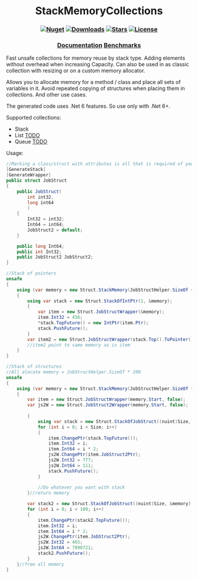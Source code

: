 <h1 align="center">
  <a>StackMemoryCollections</a>
</h1>

<h3 align="center">

  [![Nuget](https://img.shields.io/nuget/v/StackMemoryCollections?logo=StackMemoryCollections)](https://www.nuget.org/packages/StackMemoryCollections/)
  [![Downloads](https://img.shields.io/nuget/dt/StackMemoryCollections.svg)](https://www.nuget.org/packages/StackMemoryCollections/)
  [![Stars](https://img.shields.io/github/stars/SoftStoneDevelop/StackMemoryCollections?color=brightgreen)](https://github.com/SoftStoneDevelop/StackMemoryCollections/stargazers)
  [![License](https://img.shields.io/badge/license-MIT-blue.svg)](LICENSE)

</h3>

<h3 align="center">
  <a href="https://github.com/SoftStoneDevelop/StackMemoryCollections/blob/main/Documentation/Readme.md">Documentation</a>
  <a href="https://github.com/SoftStoneDevelop/StackMemoryCollections/blob/main/Benchmarks.md">Benchmarks</a>
</h3>

Fast unsafe collections for memory reuse by stack type. Adding elements without overhead when increasing Capacity. Can also be used in as classic collection with resizing or on a custom memory allocator.

Allows you to allocate memory for a method / class and place all sets of variables in it.
Avoid repeated copying of structures when placing them in collections.
And other use cases.

The generated code uses .Net 6 features. So use only with .Net 6+.

Supported collections:
- Stack
- List [TODO](https://github.com/SoftStoneDevelop/StackMemoryCollections/issues/1)
- Queue [TODO](https://github.com/SoftStoneDevelop/StackMemoryCollections/issues/2)

Usage:

```C#
//Marking a class/struct with attributes is all that is required of you.
[GenerateStack]
[GenerateWrapper]
public struct JobStruct
{
    public JobStruct(
        int int32,
        long int64
        )
    {
        Int32 = int32;
        Int64 = int64;
        JobStruct2 = default;
    }

    public long Int64;
    public int Int32;
    public JobStruct2 JobStruct2;
}

```

```C#
//Stack of pointers
unsafe
{
    using (var memory = new Struct.StackMemory(JobStructHelper.SizeOf + (nuint)sizeof(IntPtr)))
    {
        using var stack = new Struct.StackOfIntPtr(1, &memory);
        {
            var item = new Struct.JobStructWrapper(&memory);
            item.Int32 = 456;
            *stack.TopFuture() = new IntPtr(item.Ptr);
            stack.PushFuture();
        }
        var item2 = new Struct.JobStructWrapper(stack.Top().ToPointer());
        //item2 point to same memory as is item
    }
}
```

```C#
//Stack of structures
//All alocate memory = JobStructHelper.SizeOf * 100
unsafe
{
    using (var memory = new Struct.StackMemory(JobStructHelper.SizeOf * (nuint)100))//allocate memory
    {
        var item = new Struct.JobStructWrapper(memory.Start, false);
        var js2W = new Struct.JobStruct2Wrapper(memory.Start, false);
        
        {
            using var stack = new Struct.StackOfJobStruct((nuint)Size, &memory);//get memory
            for (int i = 0; i < Size; i++)
            {
                item.ChangePtr(stack.TopFuture());
                item.Int32 = i;
                item.Int64 = i * 2;
                js2W.ChangePtr(item.JobStruct2Ptr);
                js2W.Int32 = 777;
                js2W.Int64 = 111;
                stack.PushFuture();
            }
        
            //Do whatever you want with stack
        }//return memory

        var stack2 = new Struct.StackOfJobStruct((nuint)Size, &memory);//get memory
        for (int i = 0; i < 100; i++)
        {
            item.ChangePtr(stack2.TopFuture());
            item.Int32 = i;
            item.Int64 = i * 2;
            js2W.ChangePtr(item.JobStruct2Ptr);
            js2W.Int32 = 465;
            js2W.Int64 = 7898721;
            stack2.PushFuture();
        }
    }//free all memory
}

```
